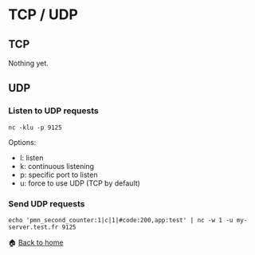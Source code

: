 TCP / UDP
======

TCP
------

Nothing yet.

UDP
------

### Listen to UDP requests

```
nc -klu -p 9125
```

Options: 
* l: listen
* k: continuous listening
* p: specific port to listen
* u: force to use UDP (TCP by default)

### Send UDP requests

```
echo 'pmn_second_counter:1|c|1|#code:200,app:test' | nc -w 1 -u my-server.test.fr 9125
```



:house: [Back to home](../../)